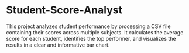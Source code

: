 # Student-Score-Analyst
This project analyzes student performance by processing a CSV file containing their scores across multiple subjects. It calculates the average score for each student, identifies the top performer, and visualizes the results in a clear and informative bar chart.
